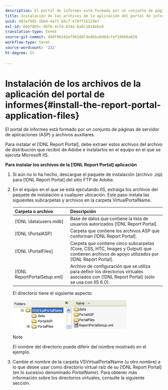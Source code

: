 ```yaml
---
description: El portal de informes está formado por un conjunto de páginas de servidor de aplicaciones (ASP) y archivos auxiliares.
title: Instalación de los archivos de la aplicación del portal de informes
uuid: 483a7401-1bb4-4a71-b8c7-e70ff1b129e7
exl-id: 0eb7805c-d8f6-4cfd-834e-babc1818ebc0
translation-type: tm+mt
source-git-commit: d9df90242ef96188f4e4b5e6d04cfef196b0a628
workflow-type: tm+mt
source-wordcount: '232'
ht-degree: 5%

---
```


# Instalación de los archivos de la aplicación del portal de informes{#install-the-report-portal-application-files}

El portal de informes está formado por un conjunto de páginas de servidor de aplicaciones (ASP) y archivos auxiliares.

Para instalar el [!DNL Report Portal], debe extraer estos archivos del archivo de distribución que recibió de Adobe e instalarlos en el equipo en el que se ejecuta Microsoft IIS.

**Para instalar los archivos de la  [!DNL Report Portal] aplicación**

1. Si aún no lo ha hecho, descargue el paquete de instalación (archivo .zip) para [!DNL Report Portal] del sitio FTP de Adobe.
1. En el equipo en el que se está ejecutando IIS, extraiga los archivos del paquete de instalación a cualquier ubicación. Este paso instala las siguientes subcarpetas y archivos en la carpeta VirtualPortalName.

   | Carpeta o archivo | Descripción |
   |---|---|
   | [!DNL \data\users.mdb] | Base de datos que contiene la lista de usuarios autorizados [!DNL Report Portal]. |
   | [!DNL \PortalASP\] | Carpeta que contiene los archivos ASP que conforman [!DNL Report Portal]. |
   | [!DNL \PortalFiles\] | Carpeta que contiene cinco subcarpetas (Core, CSS, HTC, Images y Output) que contienen archivos de apoyo utilizados por [!DNL Report Portal]. |
   | [!DNL ReportPortalSetup.xml] | Archivo de configuración que se utiliza para definir los directorios virtuales asociados con [!DNL Report Portal] (solo se usa con IIS 6.0). |

   El directorio tiene el siguiente aspecto:

   ![](assets/rptPort_scrn_installDir.png)

   >[!NOTE]
   >
   >El nombre del directorio puede diferir del nombre mostrado en el ejemplo.

1. Cambie el nombre de la carpeta VSVirtualPortalName (u otro nombre) a lo que desee usar como directorio virtual raíz de su [!DNL Report Portal] (en lo sucesivo denominado *PortalName*). Para obtener más información sobre los directorios virtuales, consulte la siguiente sección.

